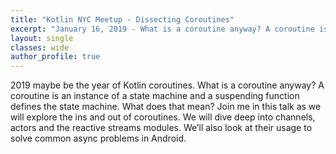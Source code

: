```yaml
---
title: "Kotlin NYC Meetup - Dissecting Coroutines"
excerpt: "January 16, 2019 - What is a coroutine anyway? A coroutine is an instance of a state machine and a suspending function defines the state machine. What does that mean? Join me in this talk as we will explore the ins and out of coroutines."
layout: single
classes: wide
author_profile: true
---
```


2019 maybe be the year of Kotlin coroutines. What is a coroutine anyway? A coroutine is an instance of a state machine and a suspending function defines the state machine. What does that mean? Join me in this talk as we will explore the ins and out of coroutines. We will dive deep into channels, actors and the reactive streams modules. We’ll also look at their usage to solve common async problems in Android.

<script async class="speakerdeck-embed" data-id="3d0bbbe23015455eaa848840cc55f981" data-ratio="1.77777777777778" src="//speakerdeck.com/assets/embed.js"></script>
